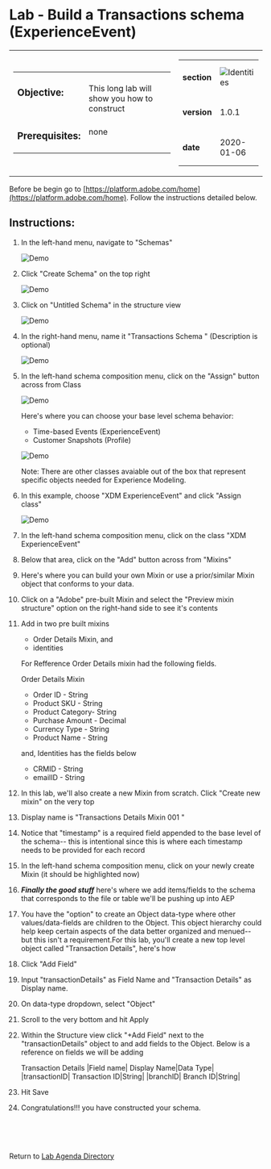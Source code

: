Lab  - Build a Transactions schema (ExperienceEvent)
==========
<table style="border-collapse: collapse; border: none;" class="tab" cellspacing="0" cellpadding="0">

<tr style="border: none;">

<div align="left">
<td width="600" style="border: none;">
<table>
<tbody valign="top">
      <tr width="500">
            <td valign="top"><h3>Objective:</h3></td>
            <td valign="top"><br>This long lab will show you how to construct 
            </td>
     </tr>
     <tr width="500">
           <td valign="top"><h3>Prerequisites:</h3></td>
           <td valign="top"><br>none
           </td>
     </tr>
</tbody>
</table>
</td>
</div>

<div align="right">
<td style="border: none;" valign="top">

<table>
<tbody valign="top">
      <tr>
            <td valign="middle" height="70"><b>section</b></td>
            <td valign="middle" height="70"><img src="https://github.com/adobe/AEP-Hands-on-Labs/blob/master/assets/images/left_hand_nav_menu_schemas.png?raw=true" alt="Identities"></td>
      </tr>
      <tr>
            <td valign="middle" height="70"><b>version</b></td>
            <td valign="middle" height="70">1.0.1</td>
      </tr>
      <tr>
            <td valign="middle" height="70"><b>date</b></td>
            <td valign="middle" height="70">2020-01-06</td>
      </tr>
</tbody>
</table>
</td>
</div>

</tr>
</table>

Before be begin go to [https://platform.adobe.com/home](https://platform.adobe.com/home). Follow the instructions detailed below.

Instructions:
-----------------
1. In the left-hand menu, navigate to "Schemas"

      ![Demo](./images/schemahome.png)
      
2. Click "Create Schema" on the top right

      ![Demo](./images/schemacreate.png)
      
3. Click on "Untitled Schema" in the structure view

      ![Demo](./images/schemaname.png)
      
4. In the right-hand menu, name it "Transactions Schema <your-assigned-number>" (Description is optional)
      
      ![Demo](./images/schemaname1.png)
      
5. In the left-hand schema composition menu, click on the "Assign" button across from Class

      ![Demo](./images/schemaclassassign.png)
      
      Here's where you can choose your base level schema behavior:
     - Time-based Events (ExperienceEvent)
     - Customer Snapshots (Profile)
     
      ![Demo](./images/schemaclass.png)
      
      Note: There are other classes avaiable out of the box that represent specific objects needed for Experience Modeling.

6. In this example, choose "XDM ExperienceEvent" and click "Assign class"

      ![Demo](./images/schemaclass1.png)
      
7. In the left-hand schema composition menu, click on the class "XDM ExperienceEvent"
8. Below that area, click on the "Add" button across from "Mixins"
9. Here's where you can build your own Mixin or use a prior/similar Mixin object that conforms to your data.
10. Click on a  "Adobe" pre-built Mixin and select the "Preview mixin structure" option on the right-hand side to see it's contents
11. Add in two pre built mixins
      - Order Details Mixin, and 
      - identities
      
    For Refference Order Details mixin had the following fields.
   
    Order Details Mixin 
      - Order ID - String
      - Product SKU - String
      - Product Category- String
      - Purchase Amount - Decimal
      - Currency Type - String
      - Product Name - String
    
    and, Identities has the fields below
      - CRMID - String
      - emailID - String
        
12. In this lab, we'll also create a new Mixin from scratch.  Click "Create new mixin" on the very top
13. Display name is "Transactions Details Mixin 001 <your-initials>"
14. Notice that "timestamp" is a required field appended to the base level of the schema-- this is intentional since this is where each timestamp needs to be provided for each record
15. In the left-hand schema composition menu, click on your newly create Mixin (it should be highlighted now)
16. ***Finally the good stuff*** here's where we add items/fields to the schema that corresponds to the file or table we'll be pushing up into AEP
17. You have the "option" to create an Object data-type where other values/data-fields are children to the Object. This object hierarchy could help keep certain aspects of the data better organized and menued-- but this isn't a requirement.For this lab, you'll create a new top level object called "Transaction Details", here's how

18. Click "Add Field"
19. Input "transactionDetails" as Field Name and "Transaction Details" as Display name. 
20. On data-type dropdown, select "Object"
21. Scroll to the very bottom and hit Apply
22. Within the Structure view click "+Add Field" next to the "transactionDetails" object to and add fields to the Object.
    Below is a reference on fields we will be adding
    
    Transaction Details
    |Field name| Display Name|Data Type|
    |transactionID| Transaction ID|String|
    |branchID| Branch ID|String|
    
 23. Hit Save
 24. Congratulations!!! you have constructed your schema.
<br>
<br>
<br>


Return to [Lab Agenda Directory](https://github.com/adobe/AEP-Hands-on-Labs/blob/master/labs/fsi/README.md#lab-agenda)

